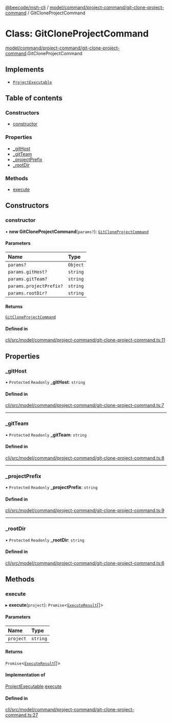 [@beecode/msh-cli](../README.md) / [model/command/project-command/git-clone-project-command](../modules/model_command_project_command_git_clone_project_command.md) / GitCloneProjectCommand

# Class: GitCloneProjectCommand

[model/command/project-command/git-clone-project-command](../modules/model_command_project_command_git_clone_project_command.md).GitCloneProjectCommand

## Implements

- [`ProjectExecutable`](../interfaces/model_command_interfaces.ProjectExecutable.md)

## Table of contents

### Constructors

- [constructor](model_command_project_command_git_clone_project_command.GitCloneProjectCommand.md#constructor)

### Properties

- [\_gitHost](model_command_project_command_git_clone_project_command.GitCloneProjectCommand.md#_githost)
- [\_gitTeam](model_command_project_command_git_clone_project_command.GitCloneProjectCommand.md#_gitteam)
- [\_projectPrefix](model_command_project_command_git_clone_project_command.GitCloneProjectCommand.md#_projectprefix)
- [\_rootDir](model_command_project_command_git_clone_project_command.GitCloneProjectCommand.md#_rootdir)

### Methods

- [execute](model_command_project_command_git_clone_project_command.GitCloneProjectCommand.md#execute)

## Constructors

### constructor

• **new GitCloneProjectCommand**(`params?`): [`GitCloneProjectCommand`](model_command_project_command_git_clone_project_command.GitCloneProjectCommand.md)

#### Parameters

| Name | Type |
| :------ | :------ |
| `params?` | `Object` |
| `params.gitHost?` | `string` |
| `params.gitTeam?` | `string` |
| `params.projectPrefix?` | `string` |
| `params.rootDir?` | `string` |

#### Returns

[`GitCloneProjectCommand`](model_command_project_command_git_clone_project_command.GitCloneProjectCommand.md)

#### Defined in

[cli/src/model/command/project-command/git-clone-project-command.ts:11](https://github.com/beecode-rs/msh-cli/blob/816f38b/src/model/command/project-command/git-clone-project-command.ts#L11)

## Properties

### \_gitHost

• `Protected` `Readonly` **\_gitHost**: `string`

#### Defined in

[cli/src/model/command/project-command/git-clone-project-command.ts:7](https://github.com/beecode-rs/msh-cli/blob/816f38b/src/model/command/project-command/git-clone-project-command.ts#L7)

___

### \_gitTeam

• `Protected` `Readonly` **\_gitTeam**: `string`

#### Defined in

[cli/src/model/command/project-command/git-clone-project-command.ts:8](https://github.com/beecode-rs/msh-cli/blob/816f38b/src/model/command/project-command/git-clone-project-command.ts#L8)

___

### \_projectPrefix

• `Protected` `Readonly` **\_projectPrefix**: `string`

#### Defined in

[cli/src/model/command/project-command/git-clone-project-command.ts:9](https://github.com/beecode-rs/msh-cli/blob/816f38b/src/model/command/project-command/git-clone-project-command.ts#L9)

___

### \_rootDir

• `Protected` `Readonly` **\_rootDir**: `string`

#### Defined in

[cli/src/model/command/project-command/git-clone-project-command.ts:6](https://github.com/beecode-rs/msh-cli/blob/816f38b/src/model/command/project-command/git-clone-project-command.ts#L6)

## Methods

### execute

▸ **execute**(`project`): `Promise`\<[`ExecuteResult`](../modules/model_command_interfaces.md#executeresult)[]\>

#### Parameters

| Name | Type |
| :------ | :------ |
| `project` | `string` |

#### Returns

`Promise`\<[`ExecuteResult`](../modules/model_command_interfaces.md#executeresult)[]\>

#### Implementation of

[ProjectExecutable](../interfaces/model_command_interfaces.ProjectExecutable.md).[execute](../interfaces/model_command_interfaces.ProjectExecutable.md#execute)

#### Defined in

[cli/src/model/command/project-command/git-clone-project-command.ts:27](https://github.com/beecode-rs/msh-cli/blob/816f38b/src/model/command/project-command/git-clone-project-command.ts#L27)
